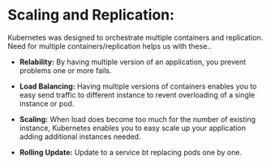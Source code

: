 # Scaling and Replication:

Kubernetes was designed to orchestrate multiple containers and replication.
Need for multiple containers/replication helps us with these..

- **Relability:** By having multiple version of an application, you prevent problems one or more fails.

- **Load Balancing:** Having multiple versions of containers enables you to easy send traffic to different instance to revent overloading of a single instance or pod.

- **Scaling:** When load does become too much for the number of existing instance, Kubernetes enables you to easy scale up your application adding additional instances needed.

- **Rolling Update:** Update to a service bt replacing pods one by one.



